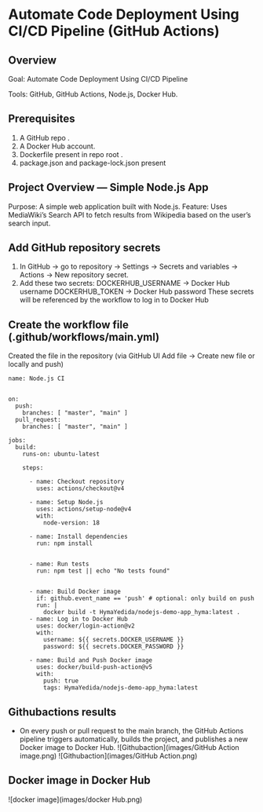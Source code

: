 # Automate Code Deployment Using CI/CD Pipeline (GitHub Actions)

## Overview
Goal: Automate Code Deployment Using CI/CD Pipeline

Tools: GitHub, GitHub Actions, Node.js, Docker Hub.

## Prerequisites

1) A GitHub repo .
2) A Docker Hub account.
3) Dockerfile present in repo root .
4) package.json and package-lock.json present 

## Project Overview — Simple Node.js App

Purpose: A simple web application built with Node.js.
Feature: Uses MediaWiki’s Search API to fetch results from Wikipedia based on the user’s search input.

## Add GitHub repository secrets

1) In GitHub → go to  repository → Settings → Secrets and variables → Actions → New repository secret.
2) Add these two secrets:
       DOCKERHUB_USERNAME → Docker Hub username 
       DOCKERHUB_TOKEN → Docker Hub password 
These secrets will be referenced by the workflow to log in to Docker Hub

## Create the workflow file (.github/workflows/main.yml)

Created the file in the repository (via GitHub UI Add file → Create new file or locally and push)

```
name: Node.js CI


on:
  push:
    branches: [ "master", "main" ]
  pull_request:
    branches: [ "master", "main" ]

jobs:
  build:
    runs-on: ubuntu-latest

    steps:
      
      - name: Checkout repository
        uses: actions/checkout@v4

      - name: Setup Node.js
        uses: actions/setup-node@v4
        with:
          node-version: 18

      - name: Install dependencies
        run: npm install


      - name: Run tests
        run: npm test || echo "No tests found"


      - name: Build Docker image
        if: github.event_name == 'push' # optional: only build on push
        run: |
          docker build -t HymaYedida/nodejs-demo-app_hyma:latest .
      - name: Log in to Docker Hub
        uses: docker/login-action@v2
        with:
          username: ${{ secrets.DOCKER_USERNAME }}
          password: ${{ secrets.DOCKER_PASSWORD }}

      - name: Build and Push Docker image
        uses: docker/build-push-action@v5
        with:
          push: true
          tags: HymaYedida/nodejs-demo-app_hyma:latest
```
## Githubactions results

* On every push or pull request to the main branch, the GitHub Actions pipeline triggers automatically, builds the project, and publishes a new Docker image to Docker Hub.
![Githubaction](images/GitHub Action image.png) 
![Githubaction](images/GitHub Action.png)

## Docker image in Docker Hub
![docker image](images/docker Hub.png)
